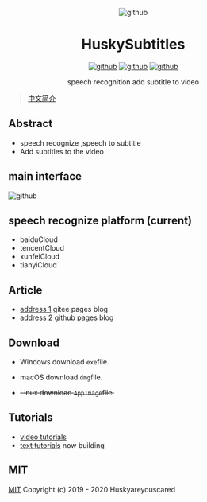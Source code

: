 <div align="center">

![github](https://raw.githubusercontent.com/huskyareyouscared/subtitle/master/build/icons/256x256.png)
# HuskySubtitles
[![github](https://badgen.net/github/release/huskyareyouscared/subtitle)](https://github.com/huskyAreYouScared/subtitle/releases)
[![github](https://badgen.net/github/assets-dl/huskyAreYouScared/subtitle)](https://github.com/huskyAreYouScared/subtitle/releases)
[![github](https://badgen.net/github/license/huskyAreYouScared/subtitle)](https://www.mit-license.org/)
<center>speech recognition add subtitle to video
<center>
</div>

> [中文简介](./static/README.md)

## Abstract
* speech recognize ,speech to subtitle
* Add subtitles to the video

## main interface
![github](https://raw.githubusercontent.com/huskyareyouscared/subtitle/master/dist/husky-subtitle.png)

## speech recognize platform (current)
* baiduCloud
* tencentCloud
* xunfeiCloud
* tianyiCloud
## Article
* [address 1](https://husky_are_you_scared.gitee.io/blog/subtitle/) gitee pages blog
* [address 2](https://huskyareyouscared.github.io/blog/subtitle/ ) github pages blog

## Download
* Windows download `exe`file.

* macOS download `dmg`file.

* ~~Linux download `AppImage`file.~~

## Tutorials

* [video tutorials](https://www.bilibili.com/video/BV1hp4y1C74N)
* ~~[text tutorials]()~~ now building

## MIT

[MIT](http://opensource.org/licenses/MIT)
Copyright (c) 2019 - 2020 Huskyareyouscared
